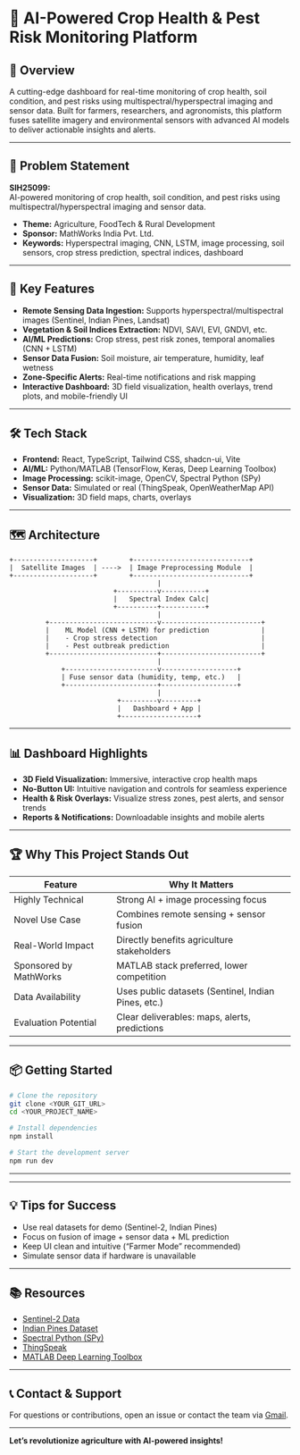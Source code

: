 # 🌱 AI-Powered Crop Health & Pest Risk Monitoring Platform

## 🚀 Overview

A cutting-edge dashboard for real-time monitoring of crop health, soil condition, and pest risks using multispectral/hyperspectral imaging and sensor data. Built for farmers, researchers, and agronomists, this platform fuses satellite imagery and environmental sensors with advanced AI models to deliver actionable insights and alerts.

---

## 🧩 Problem Statement

**SIH25099:**  
AI-powered monitoring of crop health, soil condition, and pest risks using multispectral/hyperspectral imaging and sensor data.

- **Theme:** Agriculture, FoodTech & Rural Development  
- **Sponsor:** MathWorks India Pvt. Ltd.  
- **Keywords:** Hyperspectral imaging, CNN, LSTM, image processing, soil sensors, crop stress prediction, spectral indices, dashboard

---

## 🎯 Key Features

- **Remote Sensing Data Ingestion:** Supports hyperspectral/multispectral images (Sentinel, Indian Pines, Landsat)
- **Vegetation & Soil Indices Extraction:** NDVI, SAVI, EVI, GNDVI, etc.
- **AI/ML Predictions:** Crop stress, pest risk zones, temporal anomalies (CNN + LSTM)
- **Sensor Data Fusion:** Soil moisture, air temperature, humidity, leaf wetness
- **Zone-Specific Alerts:** Real-time notifications and risk mapping
- **Interactive Dashboard:** 3D field visualization, health overlays, trend plots, and mobile-friendly UI

---

## 🛠️ Tech Stack

- **Frontend:** React, TypeScript, Tailwind CSS, shadcn-ui, Vite
- **AI/ML:** Python/MATLAB (TensorFlow, Keras, Deep Learning Toolbox)
- **Image Processing:** scikit-image, OpenCV, Spectral Python (SPy)
- **Sensor Data:** Simulated or real (ThingSpeak, OpenWeatherMap API)
- **Visualization:** 3D field maps, charts, overlays

---

## 🗺️ Architecture

```
+--------------------+        +-----------------------------+
|  Satellite Images  | ---->  | Image Preprocessing Module  |
+--------------------+        +-----------------------------+
                                     |
                          +----------v-----------+
                          |   Spectral Index Calc|
                          +----------+-----------+
                                     |
         +---------------------------v-------------------------+
         |    ML Model (CNN + LSTM) for prediction             |
         |    - Crop stress detection                          |
         |    - Pest outbreak prediction                       |
         +---------------------------+-------------------------+
                                     |
             +-----------------------v-------------------+
             | Fuse sensor data (humidity, temp, etc.)   |
             +-----------------------+-------------------+
                                     |
                           +---------v---------+
                           |   Dashboard + App |
                           +-------------------+
```

---

## 📊 Dashboard Highlights

- **3D Field Visualization:** Immersive, interactive crop health maps
- **No-Button UI:** Intuitive navigation and controls for seamless experience
- **Health & Risk Overlays:** Visualize stress zones, pest alerts, and sensor trends
- **Reports & Notifications:** Downloadable insights and mobile alerts

---

## 🏆 Why This Project Stands Out

| Feature                | Why It Matters                                      |
|------------------------|-----------------------------------------------------|
| Highly Technical       | Strong AI + image processing focus                  |
| Novel Use Case         | Combines remote sensing + sensor fusion             |
| Real-World Impact      | Directly benefits agriculture stakeholders          |
| Sponsored by MathWorks | MATLAB stack preferred, lower competition           |
| Data Availability      | Uses public datasets (Sentinel, Indian Pines, etc.) |
| Evaluation Potential   | Clear deliverables: maps, alerts, predictions       |

---

## 📦 Getting Started

```sh
# Clone the repository
git clone <YOUR_GIT_URL>
cd <YOUR_PROJECT_NAME>

# Install dependencies
npm install

# Start the development server
npm run dev
```

---



---

## 💡 Tips for Success

- Use real datasets for demo (Sentinel-2, Indian Pines)
- Focus on fusion of image + sensor data + ML prediction
- Keep UI clean and intuitive (“Farmer Mode” recommended)
- Simulate sensor data if hardware is unavailable

---

## 📚 Resources

- [Sentinel-2 Data](https://sentinel.esa.int/web/sentinel/sentinel-data-access)
- [Indian Pines Dataset](https://www.ehu.eus/ccwintco/index.php/Hyperspectral_Remote_Sensing_Scenes)
- [Spectral Python (SPy)](https://github.com/spectralpython/spectral)
- [ThingSpeak](https://thingspeak.com/)
- [MATLAB Deep Learning Toolbox](https://www.mathworks.com/products/deep-learning.html)

---

## 📞 Contact & Support

For questions or contributions, open an issue or contact the team via [Gmail](vaibhavtripathi724@gmail.com).

---

**Let’s revolutionize agriculture with AI-powered insights!**
